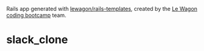 Rails app generated with [lewagon/rails-templates](https://github.com/lewagon/rails-templates), created by the [Le Wagon coding bootcamp](https://www.lewagon.com) team.
# slack_clone
